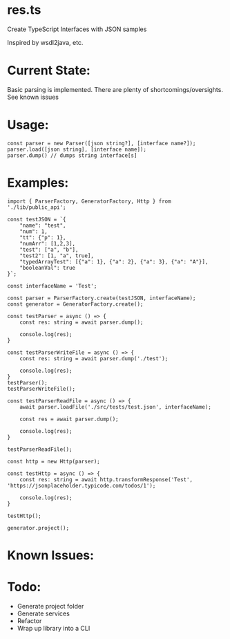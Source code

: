 # res.ts 
Create TypeScript Interfaces with JSON samples

Inspired by wsdl2java, etc.

# Current State:
Basic parsing is implemented. There are plenty of shortcomings/oversights. See known issues

# Usage: 

```
const parser = new Parser([json string?], [interface name?]);
parser.load([json string], [interface name]);
parser.dump() // dumps string interface[s]
```

# Examples:
```
import { ParserFactory, GeneratorFactory, Http } from './lib/public_api';

const testJSON = `{
    "name": "test",
    "num": 1,
    "tt": {"p": 1},
    "numArr": [1,2,3],
    "test": ["a", "b"],
    "test2": [1, "a", true],
    "typedArrayTest": [{"a": 1}, {"a": 2}, {"a": 3}, {"a": "A"}],
    "booleanVal": true
}`;

const interfaceName = 'Test';

const parser = ParserFactory.create(testJSON, interfaceName);
const generator = GeneratorFactory.create();

const testParser = async () => {
    const res: string = await parser.dump();

    console.log(res);
}

const testParserWriteFile = async () => {
    const res: string = await parser.dump('./test');

    console.log(res);
}
testParser();
testParserWriteFile();

const testParserReadFile = async () => {
    await parser.loadFile('./src/tests/test.json', interfaceName);

    const res = await parser.dump();

    console.log(res);
}

testParserReadFile();

const http = new Http(parser);

const testHttp = async () => {
    const res: string = await http.transformResponse('Test', 'https://jsonplaceholder.typicode.com/todos/1');

    console.log(res);
}

testHttp();

generator.project();
```

# Known Issues:

# Todo:
* Generate project folder
* Generate services
* Refactor
* Wrap up library into a CLI
